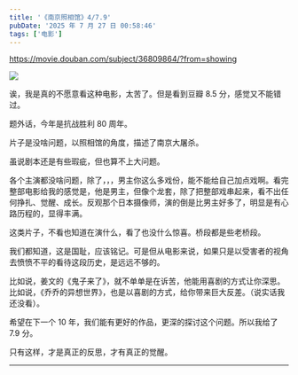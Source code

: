 ```yaml
---
title: '《南京照相馆》4/7.9'
pubDate: '2025 年 7 月 27 日 00:58:46'
tags: ['电影']
---
```



https://movie.douban.com/subject/36809864/?from=showing

![](https://md.p1gd0g.cc/img2.doubanio.com/view/photo/s_ratio_poster/public/p2923603651.webp)

诶，我是真的不愿意看这种电影，太苦了。但是看到豆瓣 8.5 分，感觉又不能错过。

题外话，今年是抗战胜利 80 周年。

片子是没啥问题，以照相馆的角度，描述了南京大屠杀。

虽说剧本还是有些瑕疵，但也算不上大问题。

各个主演都没啥问题，除了，，，男主你这么多戏份，能不能给自己加点戏啊。看完整部电影给我的感觉是，他是男主，但像个龙套，除了把整部戏串起来，看不出任何挣扎、觉醒、成长。反观那个日本摄像师，演的倒是比男主好多了，明显是有心路历程的，显得丰满。

这类片子，不看也知道在演什么，看了也没什么惊喜。桥段都是些老桥段。

我们都知道，这是国耻，应该铭记。可是但从电影来说，如果只是以受害者的视角去愤愤不平的看待这段历史，是远远不够的。

比如说，姜文的《鬼子来了》，就不单单是在诉苦，他能用喜剧的方式让你深思。
比如说，《乔乔的异想世界》，也是以喜剧的方式，给你带来巨大反差。（说实话我还没看）。

希望在下一个 10 年，我们能有更好的作品，更深的探讨这个问题。所以我给了 7.9 分。

只有这样，才是真正的反思，才有真正的觉醒。

---


